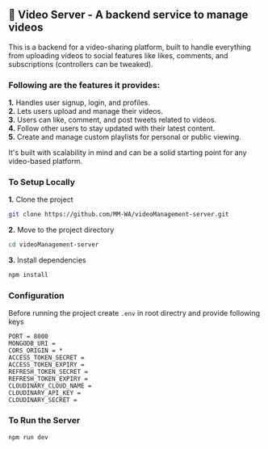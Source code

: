 ## 🎥 Video Server - A backend service to manage videos

This is a backend for a video-sharing platform, built to handle everything from uploading videos to social features like likes, comments, and subscriptions (controllers can be tweaked).  

### Following are the features it provides:  
**1.** Handles user signup, login, and profiles.  
**2.** Lets users upload and manage their videos.  
**3.** Users can like, comment, and post tweets related to videos.  
**4.** Follow other users to stay updated with their latest content.  
**5.** Create and manage custom playlists for personal or public viewing.  

It's built with scalability in mind and can be a solid starting point for any video-based platform.

### To Setup Locally
**1.** Clone the project
```bash
git clone https://github.com/MM-WA/videoManagement-server.git
```
**2.** Move to the project directory
```bash
cd videoManagement-server
```
**3.** Install dependencies
```bash
npm install
```

### Configuration  
Before running the project create `.env` in root directry and provide following keys  
```env
PORT = 8000
MONGODB_URI =
CORS_ORIGIN = *
ACCESS_TOKEN_SECRET = 
ACCESS_TOKEN_EXPIRY = 
REFRESH_TOKEN_SECRET = 
REFRESH_TOKEN_EXPIRY = 
CLOUDINARY_CLOUD_NAME = 
CLOUDINARY_API_KEY = 
CLOUDINARY_SECRET = 
```

### To Run the Server
```bash
npm run dev
```
